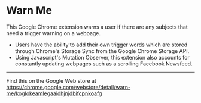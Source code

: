 # Warn Me
This Google Chrome extension warns a user if there are any subjects that need a trigger warning on a webpage.     
- Users have the ability to add their own trigger words which are stored through Chrome's Storage Sync from the Google Chrome Storage API.  
- Using Javascript's Mutation Observer, this extension also accounts for constantly updating webpages such as a scrolling Facebook Newsfeed. 

---

Find this on the Google Web store at https://chrome.google.com/webstore/detail/warn-me/koglokeamlegaaidhjnjdbifcpnkoafg
